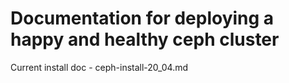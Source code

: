 # Documentation for deploying a happy and healthy ceph cluster

Current install doc - ceph-install-20_04.md
